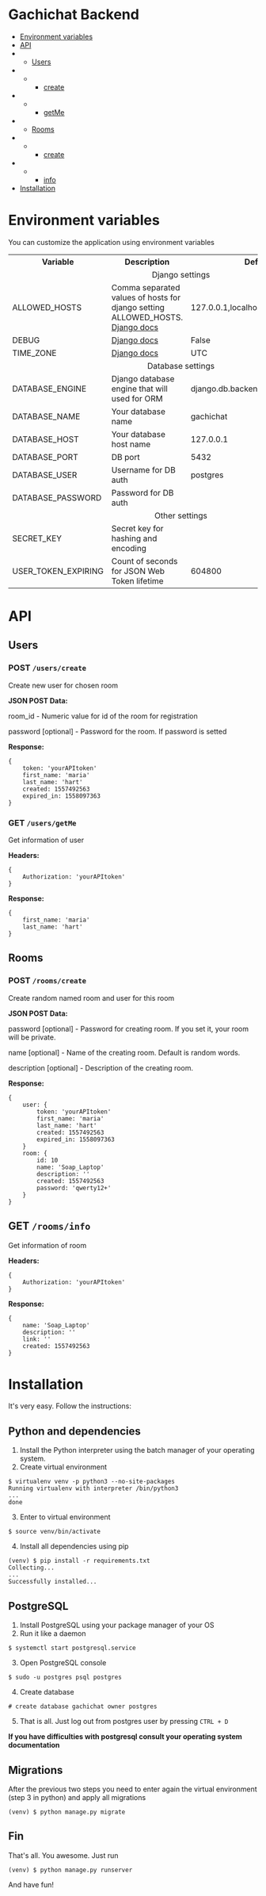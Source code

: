 # Gachichat Backend 

* <a href="#environment-variables">Environment variables</a>
* <a href="#api">API</a>
* * <a href="#users">Users</a>
* * * <a href="#post-userscreate">create</a>
* * * <a href="#get-usersgetme">getMe</a>
* * <a href="#rooms">Rooms</a>
* * * <a href="#post-roomscreate">create</a>
* * * <a href="#get-roomsinfo">info</a>
* <a href="#installation">Installation</a>

# Environment variables

You can customize the application using environment variables

<table>
    <tr>
        <th>Variable</th>
        <th>Description</th>
        <th>Default value</th>
    </tr>
    <td colspan="3" align="center">Django settings</td>
    <tr>
        <td>ALLOWED_HOSTS</td>
        <td>Comma separated values of hosts for django setting ALLOWED_HOSTS. <a href="https://docs.djangoproject.com/en/2.2/ref/settings/#allowed-hosts">Django docs</a></td>
        <td>127.0.0.1,localhost</td>
    </tr>
    <tr>
        <td>DEBUG</td>
        <td><a href="https://docs.djangoproject.com/en/2.2/ref/settings/#std:setting-DEBUG">Django docs</a></td>
        <td>False</td>
    </tr>
    <tr>
        <td>TIME_ZONE</td>
        <td><a href="https://docs.djangoproject.com/en/2.2/ref/settings/#time-zone">Django docs</a>
        <td>UTC</td>
    </tr>
    <td colspan="3" align="center">Database settings</td>
    <tr>
        <td>DATABASE_ENGINE</td>
        <td>Django database engine that will used for ORM</td>
        <td>django.db.backends.postgresql_psycopg2</td>
    </tr>
    <tr>
        <td>DATABASE_NAME</td>
        <td>Your database name</td>
        <td>gachichat</td>
    </tr>
    <tr>
        <td>DATABASE_HOST</td>
        <td>Your database host name</td>
        <td>127.0.0.1</td>
    </tr>
    <tr>
        <td>DATABASE_PORT</td>
        <td>DB port</td>
        <td>5432</td>
    </tr>
    <tr>
        <td>DATABASE_USER</td>
        <td>Username for DB auth</td>
        <td>postgres</td>
    </tr>
    <tr>
        <td>DATABASE_PASSWORD</td>
        <td>Password for DB auth</td>
        <td></td>
    </tr>
    <td colspan="3" align="center">Other settings</td>
    <tr>
        <td>SECRET_KEY</td>
        <td>Secret key for hashing and encoding</td>
        <td></td>
    </tr>
    <tr>
        <td>USER_TOKEN_EXPIRING</td>
        <td>Count of seconds for JSON Web Token lifetime</td>
        <td>604800</td>
    </tr>
</table>

# API

## Users

### POST `/users/create`

Create new user for chosen room

__JSON POST Data:__

room_id - Numeric value for id of the room for registration

password [optional] - Password for the room. If password is setted

__Response:__
```
{
    token: 'yourAPItoken'
    first_name: 'maria'
    last_name: 'hart'
    created: 1557492563
    expired_in: 1558097363
}
```

### GET `/users/getMe`

Get information of user

__Headers:__
```
{
    Authorization: 'yourAPItoken'
}
```

__Response:__
```
{
    first_name: 'maria'
    last_name: 'hart'
}
```

## Rooms

### POST `/rooms/create`

Create random named room and user for this room

__JSON POST Data:__

password [optional] - Password for creating room. If you set it, your room will be private.

name [optional] - Name of the creating room. Default is random words.

description [optional] - Description of the creating room.

__Response:__
```
{
    user: {
        token: 'yourAPItoken'
        first_name: 'maria'
        last_name: 'hart'
        created: 1557492563
        expired_in: 1558097363
    }
    room: {
        id: 10
        name: 'Soap_Laptop'
        description: ''
        created: 1557492563
        password: 'qwerty12+'
    }
}
```

## GET `/rooms/info`

Get information of room

__Headers:__
```
{
    Authorization: 'yourAPItoken'
}
```

__Response:__
```
{
    name: 'Soap_Laptop'
    description: ''
    link: ''
    created: 1557492563
}
```

# Installation

It's very easy. Follow the instructions:

## Python and dependencies

1. Install the Python interpreter using the batch manager of your operating system.
2. Create virtual environment
```
$ virtualenv venv -p python3 --no-site-packages
Running virtualenv with interpreter /bin/python3
...
done
```
3. Enter to virtual environment
```
$ source venv/bin/activate
```
4. Install all dependencies using pip
```
(venv) $ pip install -r requirements.txt
Collecting...
...
Successfully installed...
```

## PostgreSQL

1. Install PostgreSQL using your package manager of your OS
2. Run it like a daemon
```
$ systemctl start postgresql.service
```
3. Open PostgreSQL console
```
$ sudo -u postgres psql postgres
```
4. Create database
```
# create database gachichat owner postgres
```
5. That is all. Just log out from postgres user by pressing `CTRL + D`

__If you have difficulties with postgresql consult your operating system documentation__

## Migrations

After the previous two steps you need to enter again the virtual environment (step 3 in python) and apply all migrations
```
(venv) $ python manage.py migrate
```

## Fin

That's all. You awesome. Just run
```
(venv) $ python manage.py runserver
```
And have fun!
